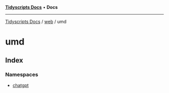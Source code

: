 [**Tidyscripts Docs**](../../../../README.md) • **Docs**

***

[Tidyscripts Docs](../../../../globals.md) / [web](../../README.md) / umd

# umd

## Index

### Namespaces

- [chatgpt](namespaces/chatgpt/README.md)
